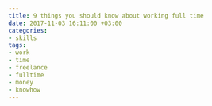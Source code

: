 ```yaml
---
title: 9 things you should know about working full time
date: 2017-11-03 16:11:00 +03:00
categories:
- skills
tags:
- work
- time
- freelance
- fulltime
- money
- knowhow
---
```


